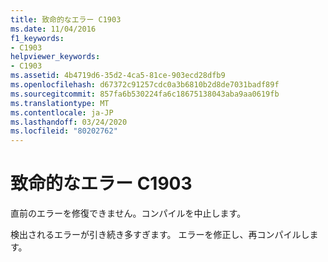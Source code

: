 ```yaml
---
title: 致命的なエラー C1903
ms.date: 11/04/2016
f1_keywords:
- C1903
helpviewer_keywords:
- C1903
ms.assetid: 4b4719d6-35d2-4ca5-81ce-903ecd28dfb9
ms.openlocfilehash: d67372c91257cdc0a3b6810b2d8de7031badf89f
ms.sourcegitcommit: 857fa6b530224fa6c18675138043aba9aa0619fb
ms.translationtype: MT
ms.contentlocale: ja-JP
ms.lasthandoff: 03/24/2020
ms.locfileid: "80202762"
---
```

# <a name="fatal-error-c1903"></a>致命的なエラー C1903

直前のエラーを修復できません。コンパイルを中止します。

検出されるエラーが引き続き多すぎます。 エラーを修正し、再コンパイルします。
